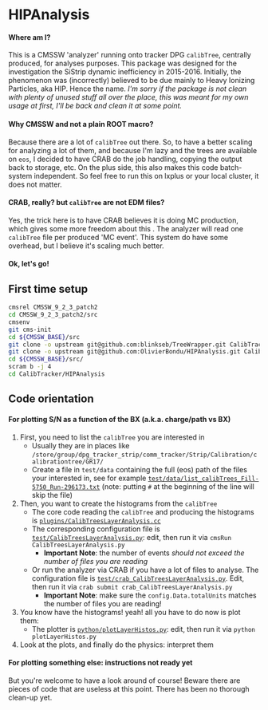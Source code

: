 # HIPAnalysis

#### Where am I?

This is a CMSSW 'analyzer' running onto tracker DPG `calibTree`, centrally produced, for analyses purposes. This package was designed for the investigation the SiStrip dynamic inefficiency in 2015-2016. Initially, the phenomenon was (incorrectly) believed to be due mainly to Heavy Ionizing Particles, aka HIP. Hence the name.
_I'm sorry if the package is not clean with plenty of unused stuff all over the place, this was meant for my own usage at first, I'll be back and clean it at some point._

#### Why CMSSW and not a plain ROOT macro?

Because there are a lot of `calibTree` out there. So, to have a better scaling for analyzing a lot of them, and because I'm lazy and the trees are available on `eos`, I decided to have CRAB do the job handling, copying the output back to storage, etc. On the plus side, this also makes this code batch-system independent. So feel free to run this on lxplus or your local cluster, it does not matter.

#### CRAB, really? but `calibTree` are not EDM files?

Yes, the trick here is to have CRAB believes it is doing MC production, which gives some more freedom about this
. The analyzer will read one `calibTree` file per produced 'MC event'. This system do have some overhead, but I believe it's scaling much better.

#### Ok, let's go!



## First time setup

```bash
cmsrel CMSSW_9_2_3_patch2
cd CMSSW_9_2_3_patch2/src
cmsenv
git cms-init
cd ${CMSSW_BASE}/src 
git clone -o upstream git@github.com:blinkseb/TreeWrapper.git CalibTracker/TreeWrapper
git clone -o upstream git@github.com:OlivierBondu/HIPAnalysis.git CalibTracker/HIPAnalysis
cd ${CMSSW_BASE}/src/
scram b -j 4
cd CalibTracker/HIPAnalysis
```

## Code orientation

#### For plotting S/N as a function of the BX (a.k.a. charge/path vs BX)

1. First, you need to list the `calibTree` you are interested in
   * Usually they are in places like `/store/group/dpg_tracker_strip/comm_tracker/Strip/Calibration/calibrationtree/GR17/`
   * Create a file in `test/data` containing the full (eos) path of the files your interested in, see for example [`test/data/list_calibTrees_Fill-5750_Run-296173.txt`](https://github.com/OlivierBondu/HIPAnalysis/blob/master/test/data/list_calibTrees_Fill-5750_Run-296173.txt) (note: putting `#` at the beginning of the line will skip the file)
1. Then, you want to create the histograms from the `calibTree`
   * The core code reading the `calibTree` and producing the histograms is [`plugins/CalibTreesLayerAnalysis.cc`](https://github.com/OlivierBondu/HIPAnalysis/blob/master/plugins/CalibTreesLayerAnalysis.cc)
   * The corresponding configuration file is [`test/CalibTreesLayerAnalysis.py`](https://github.com/OlivierBondu/HIPAnalysis/blob/master/test/CalibTreesLayerAnalysis.py): edit, then run it via `cmsRun CalibTreesLayerAnalysis.py` 
      * **Important Note**: the number of events *should not exceed the number of files you are reading*
   * Or run the analyzer via CRAB if you have a lot of files to analyse. The configuration file is [`test/crab_CalibTreesLayerAnalysis.py`](https://github.com/OlivierBondu/HIPAnalysis/blob/master/test/crab_CalibTreesLayerAnalysis.py). Edit, then run it via `crab submit crab_CalibTreesLayerAnalysis.py`
      * **Important Note**: make sure the `config.Data.totalUnits` matches the number of files you are reading!
1. You know have the histograms! yeah! all you have to do now is plot them:
   * The plotter is [`python/plotLayerHistos.py`](https://github.com/OlivierBondu/HIPAnalysis/blob/master/python/plotLayerHistos.py): edit, then run it via `python plotLayerHistos.py`
1. Look at the plots, and finally do the physics: interpret them

#### For plotting something else: instructions not ready yet

But you're welcome to have a look around of course! Beware there are pieces of code that are useless at this point. There has been no thorough clean-up yet.
